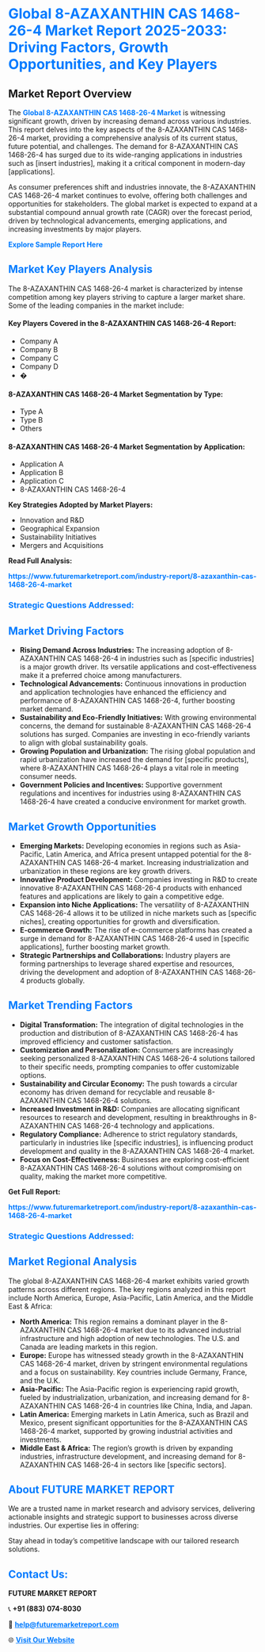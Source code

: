 <h1 style="color: #007BFF;">Global 8-AZAXANTHIN CAS 1468-26-4 Market Report 2025-2033: Driving Factors, Growth Opportunities, and Key Players</h1>

<section id="overview">
<h2>Market Report Overview</h2>
<p>The <a href="https://www.futuremarketreport.com/industry-report/8-azaxanthin-cas-1468-26-4-market" style="color: #007BFF; text-decoration: none;"><strong>Global 8-AZAXANTHIN CAS 1468-26-4 Market</strong></a> is witnessing significant growth, driven by increasing demand across various industries. This report delves into the key aspects of the 8-AZAXANTHIN CAS 1468-26-4 market, providing a comprehensive analysis of its current status, future potential, and challenges. The demand for 8-AZAXANTHIN CAS 1468-26-4 has surged due to its wide-ranging applications in industries such as [insert industries], making it a critical component in modern-day [applications].</p>
<p>As consumer preferences shift and industries innovate, the 8-AZAXANTHIN CAS 1468-26-4 market continues to evolve, offering both challenges and opportunities for stakeholders. The global market is expected to expand at a substantial compound annual growth rate (CAGR) over the forecast period, driven by technological advancements, emerging applications, and increasing investments by major players.</p>
</section>

<section id="overview">
<p><a href="https://www.futuremarketreport.com/request-sample/reportId=116365" style="color: #007BFF; text-decoration: none;"><strong>Explore Sample Report Here</strong></a></p>
</section>

<section id="key-players">
<h2 style="color: #007BFF;">Market Key Players Analysis</h2>
<p>The 8-AZAXANTHIN CAS 1468-26-4 market is characterized by intense competition among key players striving to capture a larger market share. Some of the leading companies in the market include:</p>
<h4>Key Players Covered in the 8-AZAXANTHIN CAS 1468-26-4 Report:</h4>
<ul><li>Company A</li><li>Company B</li><li>Company C</li><li>Company D</li><li>�</li></ul>
<h4>8-AZAXANTHIN CAS 1468-26-4 Market Segmentation by Type:</h4>
<ul><li>Type A</li><li>Type B</li><li>Others</li></ul>

<h4>8-AZAXANTHIN CAS 1468-26-4 Market Segmentation by Application:</h4>
<ul><li>Application A</li><li>Application B</li><li>Application C</li><li>8-AZAXANTHIN CAS 1468-26-4</li></ul>
<p><strong>Key Strategies Adopted by Market Players:</strong></p>
<ul>
<li>Innovation and R&D</li>
<li>Geographical Expansion</li>
<li>Sustainability Initiatives</li>
<li>Mergers and Acquisitions</li>
</ul>
</section>

<section>
<p><strong>Read Full Analysis: </strong></p><a href="https://www.futuremarketreport.com/industry-report/8-azaxanthin-cas-1468-26-4-market" style="color: #007BFF; text-decoration: none;"><strong>https://www.futuremarketreport.com/industry-report/8-azaxanthin-cas-1468-26-4-market</strong></a>
<h3 style="color: #007BFF;">Strategic Questions Addressed:</h3>
</section>

<section id="driving-factors">
<h2 style="color: #007BFF;">Market Driving Factors</h2>
<ul>
<li><strong>Rising Demand Across Industries:</strong> The increasing adoption of 8-AZAXANTHIN CAS 1468-26-4 in industries such as [specific industries] is a major growth driver. Its versatile applications and cost-effectiveness make it a preferred choice among manufacturers.</li>
<li><strong>Technological Advancements:</strong> Continuous innovations in production and application technologies have enhanced the efficiency and performance of 8-AZAXANTHIN CAS 1468-26-4, further boosting market demand.</li>
<li><strong>Sustainability and Eco-Friendly Initiatives:</strong> With growing environmental concerns, the demand for sustainable 8-AZAXANTHIN CAS 1468-26-4 solutions has surged. Companies are investing in eco-friendly variants to align with global sustainability goals.</li>
<li><strong>Growing Population and Urbanization:</strong> The rising global population and rapid urbanization have increased the demand for [specific products], where 8-AZAXANTHIN CAS 1468-26-4 plays a vital role in meeting consumer needs.</li>
<li><strong>Government Policies and Incentives:</strong> Supportive government regulations and incentives for industries using 8-AZAXANTHIN CAS 1468-26-4 have created a conducive environment for market growth.</li>
</ul>
</section>

<section id="growth-opportunities">
<h2 style="color: #007BFF;">Market Growth Opportunities</h2>
<ul>
<li><strong>Emerging Markets:</strong> Developing economies in regions such as Asia-Pacific, Latin America, and Africa present untapped potential for the 8-AZAXANTHIN CAS 1468-26-4 market. Increasing industrialization and urbanization in these regions are key growth drivers.</li>
<li><strong>Innovative Product Development:</strong> Companies investing in R&D to create innovative 8-AZAXANTHIN CAS 1468-26-4 products with enhanced features and applications are likely to gain a competitive edge.</li>
<li><strong>Expansion into Niche Applications:</strong> The versatility of 8-AZAXANTHIN CAS 1468-26-4 allows it to be utilized in niche markets such as [specific niches], creating opportunities for growth and diversification.</li>
<li><strong>E-commerce Growth:</strong> The rise of e-commerce platforms has created a surge in demand for 8-AZAXANTHIN CAS 1468-26-4 used in [specific applications], further boosting market growth.</li>
<li><strong>Strategic Partnerships and Collaborations:</strong> Industry players are forming partnerships to leverage shared expertise and resources, driving the development and adoption of 8-AZAXANTHIN CAS 1468-26-4 products globally.</li>
</ul>
</section>

<section id="trending-factors">
<h2 style="color: #007BFF;">Market Trending Factors</h2>
<ul>
<li><strong>Digital Transformation:</strong> The integration of digital technologies in the production and distribution of 8-AZAXANTHIN CAS 1468-26-4 has improved efficiency and customer satisfaction.</li>
<li><strong>Customization and Personalization:</strong> Consumers are increasingly seeking personalized 8-AZAXANTHIN CAS 1468-26-4 solutions tailored to their specific needs, prompting companies to offer customizable options.</li>
<li><strong>Sustainability and Circular Economy:</strong> The push towards a circular economy has driven demand for recyclable and reusable 8-AZAXANTHIN CAS 1468-26-4 solutions.</li>
<li><strong>Increased Investment in R&D:</strong> Companies are allocating significant resources to research and development, resulting in breakthroughs in 8-AZAXANTHIN CAS 1468-26-4 technology and applications.</li>
<li><strong>Regulatory Compliance:</strong> Adherence to strict regulatory standards, particularly in industries like [specific industries], is influencing product development and quality in the 8-AZAXANTHIN CAS 1468-26-4 market.</li>
<li><strong>Focus on Cost-Effectiveness:</strong> Businesses are exploring cost-efficient 8-AZAXANTHIN CAS 1468-26-4 solutions without compromising on quality, making the market more competitive.</li>
</ul>
</section>

<section>
<p><strong>Get Full Report: </strong></p><a href="https://www.futuremarketreport.com/industry-report/8-azaxanthin-cas-1468-26-4-market" style="color: #007BFF; text-decoration: none;"><strong>https://www.futuremarketreport.com/industry-report/8-azaxanthin-cas-1468-26-4-market</strong></a>
<h3 style="color: #007BFF;">Strategic Questions Addressed:</h3>
</section>


<section id="regional-analysis">
<h2 style="color: #007BFF;">Market Regional Analysis</h2>
<p>The global 8-AZAXANTHIN CAS 1468-26-4 market exhibits varied growth patterns across different regions. The key regions analyzed in this report include North America, Europe, Asia-Pacific, Latin America, and the Middle East & Africa:</p>
<ul>
<li><strong>North America:</strong> This region remains a dominant player in the 8-AZAXANTHIN CAS 1468-26-4 market due to its advanced industrial infrastructure and high adoption of new technologies. The U.S. and Canada are leading markets in this region.</li>
<li><strong>Europe:</strong> Europe has witnessed steady growth in the 8-AZAXANTHIN CAS 1468-26-4 market, driven by stringent environmental regulations and a focus on sustainability. Key countries include Germany, France, and the U.K.</li>
<li><strong>Asia-Pacific:</strong> The Asia-Pacific region is experiencing rapid growth, fueled by industrialization, urbanization, and increasing demand for 8-AZAXANTHIN CAS 1468-26-4 in countries like China, India, and Japan.</li>
<li><strong>Latin America:</strong> Emerging markets in Latin America, such as Brazil and Mexico, present significant opportunities for the 8-AZAXANTHIN CAS 1468-26-4 market, supported by growing industrial activities and investments.</li>
<li><strong>Middle East & Africa:</strong> The region’s growth is driven by expanding industries, infrastructure development, and increasing demand for 8-AZAXANTHIN CAS 1468-26-4 in sectors like [specific sectors].</li>
</ul>
</section>

<footer>
<h2 style="color: #007BFF;">About FUTURE MARKET REPORT</h2>
<p>We are a trusted name in market research and advisory services, delivering actionable insights and strategic support to businesses across diverse industries. Our expertise lies in offering:</p>

<p>Stay ahead in today’s competitive landscape with our tailored research solutions.</p>

<h2 style="color: #007BFF;">Contact Us:</h2>
<p><strong>FUTURE MARKET REPORT</strong></p>
<p>📞 <strong>+91 (883) 074-8030</strong></p>
<p>📧 <strong><a href="mailto:help@futuremarketreport.com" style="color: #007BFF;">help@futuremarketreport.com</a></strong></p>
<p>🌐 <strong><a href="https://www.futuremarketreport.com/" style="color: #007BFF;">Visit Our Website</a></strong></p>
</footer>